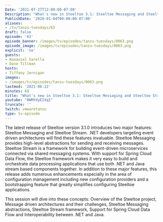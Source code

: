 ```yaml
---
Date: '2021-07-27T12:00:00-07:00'
Description: "What's new in Steeltoe 3.1: Steeltoe Messaging and Steeltoe Stream with Hananiel Sarella and David Tillman"
PublishDate: '2020-01-04T00:00:00-07:00'
aliases:
- /tv/tanzu-tuesdays/63
draft: false
episode: '63'
episode_banner: /images/tv/episodes/tanzu-tuesdays/0063.png
episode_image: /images/tv/episodes/tanzu-tuesdays/0063.png
explicit: 'no'
guests:
- Hananiel Sarella
- Dave Tillman
hosts:
- Tiffany Jernigan
images:
- /images/tv/episodes/tanzu-tuesdays/0063.png
lastmod: '2021-06-22'
minutes: 60
title: "What's new in Steeltoe 3.1: Steeltoe Messaging and Steeltoe Stream  with Hananiel Sarella and David Tillman"
youtube: "0WMYdyEIXqI"
truncate: ''
twitch: vmwaretanzu
type: tv-episode
---
```


The latest release of Steeltoe version 3.1.0 introduces two major features: Steeltoe Messaging and Steeltoe Stream. .NET developers targeting event driven architectures will find these features invaluable. Steeltoe Messaging provides high-level abstractions for sending and receiving messages. Steeltoe Stream is a framework for building event-driven microservices connected via shared messaging systems. With support for Spring Cloud Data Flow, the Steeltoe framework makes it very easy to build and orchestrate data processing applications that use both .NET and Java stream based components together. In addition to these major features, this release adds numerous enhancements especially in the area of configuration management including new configuration providers and a bootstrapping feature that greatly simplifies configuring Steeltoe applications.  

This session will dive into these concepts:
Overview of the Steeltoe project, Message driven architectures and their challenges, Steeltoe Messaging abstractions, Steeltoe Stream framework, Support for Spring Cloud Data Flow and Interoperability between .NET and Java.

